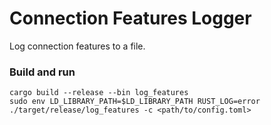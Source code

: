 # Connection Features Logger

Log connection features to a file.

### Build and run
```
cargo build --release --bin log_features
sudo env LD_LIBRARY_PATH=$LD_LIBRARY_PATH RUST_LOG=error ./target/release/log_features -c <path/to/config.toml>
```
